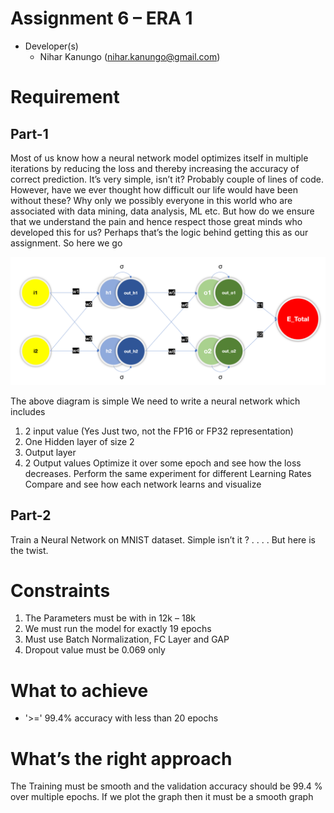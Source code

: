 
Assignment 6 – ERA 1 
==========================

- Developer(s)
     - Nihar Kanungo  (nihar.kanungo@gmail.com)


Requirement
==========

Part-1
----------

Most of us know how a neural network model optimizes itself in multiple iterations by reducing the loss and thereby increasing the accuracy of correct prediction. It’s very simple, isn’t it? Probably couple of lines of code. However, have we ever thought how difficult our life would have been without these? Why only we possibly everyone in this world who are associated with data mining, data analysis, ML etc.
But how do we ensure that we understand the pain and hence respect those great minds who developed this for us? Perhaps that’s the logic behind getting this as our assignment. So here we go 

![](images/simple_perceptron_model.png)

The above diagram is simple 
We need to write a neural network which includes 

1.	2 input value (Yes Just two, not the FP16 or FP32 representation)
2.	One Hidden layer of size 2 
3.	Output layer
4.	2 Output values 
Optimize it over some epoch and see how the loss decreases.
Perform the same experiment for different Learning Rates 
Compare and see how each network learns and visualize 

Part-2
---------
Train a Neural Network on MNIST dataset.
Simple isn’t it ?
.
.
.
.
But here is the twist.

Constraints
============
1.	The Parameters must be with in 12k – 18k 
2.	We must run the model for exactly 19 epochs 
3.	Must use Batch Normalization, FC Layer and GAP 
4.	Dropout value must be 0.069 only 

What to achieve 
================
   -  '>=' 99.4% accuracy with less than 20 epochs 

What’s the right approach
===========================
The Training must be smooth and the validation accuracy should be 99.4 % over multiple epochs. If we plot the graph then it must be a smooth graph  
